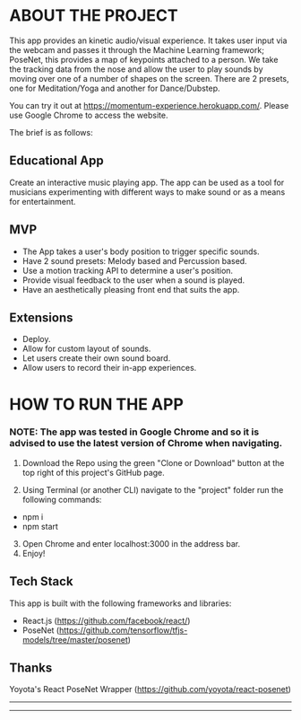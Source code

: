 # ABOUT THE PROJECT
This app provides an kinetic audio/visual experience. It takes user input via the webcam and passes it through the Machine Learning framework; PoseNet, this provides a map of keypoints attached to a person. We take the tracking data from the nose and allow the user to play sounds by moving over one of a number of shapes on the screen. There are 2 presets, one for Meditation/Yoga and another for Dance/Dubstep.

You can try it out at https://momentum-experience.herokuapp.com/. Please use Google Chrome to access the website.

The brief is as follows:

## Educational App
Create an interactive music playing app. The app can be used as a tool for musicians experimenting with different ways to make sound or as a means for entertainment.

## MVP
- The App takes a user's body position to trigger specific sounds.
- Have 2 sound presets: Melody based and Percussion based.
- Use a motion tracking API to determine a user's position.
- Provide visual feedback to the user when a sound is played.
- Have an aesthetically pleasing front end that suits the app.

## Extensions
- Deploy.
- Allow for custom layout of sounds.
- Let users create their own sound board.
- Allow users to record their in-app experiences.

# HOW TO RUN THE APP

### NOTE: The app was tested in Google Chrome and so it is advised to use the latest version of Chrome when navigating.

1. Download the Repo using the green "Clone or Download" button at the top right of this project's GitHub page.

2. Using Terminal (or another CLI) navigate to the "project" folder run the following commands:
  - npm i
  - npm start
3. Open Chrome and enter localhost:3000 in the address bar.
4. Enjoy!

## Tech Stack
This app is built with the following frameworks and libraries:
- React.js (https://github.com/facebook/react/)
- PoseNet (https://github.com/tensorflow/tfjs-models/tree/master/posenet)

## Thanks
Yoyota's React PoseNet Wrapper (https://github.com/yoyota/react-posenet)

---
---
